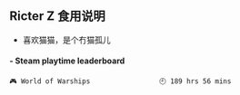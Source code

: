 ## Ricter Z 食用说明
- 喜欢猫猫，是个冇猫孤儿

<!-- steam-box start -->
#### - Steam playtime leaderboard
```text
🎮 World of Warships                 🕘 189 hrs 56 mins
```
<!-- Powered by https://github.com/YouEclipse/steam-box . -->
<!-- steam-box end -->
